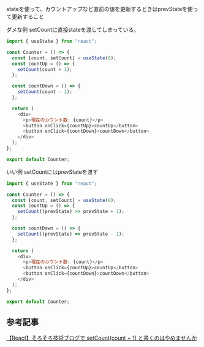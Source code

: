 stateを使って、カウントアップなど直前の値を更新するときはprevStateを使って更新すること

ダメな例
setCountに直接stateを渡してしまっている。

```javascript
import { useState } from "react";

const Counter = () => {
  const [count, setCount] = useState(0);
  const countUp = () => {
    setCount(count + 1);
  };

  const countDown = () => {
    setCount(count - 1);
  };

  return (
    <div>
      <p>現在のカウント数: {count}</p>
      <button onClick={countUp}>countUp</button>
      <button onClick={countDown}>countDown</button>
    </div>
  );
};

export default Counter;
```


いい例
setCountにはprevStateを渡す

```javascript
import { useState } from "react";

const Counter = () => {
  const [count, setCount] = useState(0);
  const countUp = () => {
    setCount((prevState) => prevState + 1);
  };

  const countDown = () => {
    setCount((prevState) => prevState - 1);
  };

  return (
    <div>
      <p>現在のカウント数: {count}</p>
      <button onClick={countUp}>countUp</button>
      <button onClick={countDown}>countDown</button>
    </div>
  );
};

export default Counter;
```

## 参考記事
[【React】そろそろ技術ブログで setCount(count + 1) と書くのはやめませんか](https://zenn.dev/stin/articles/use-appropriate-api)
